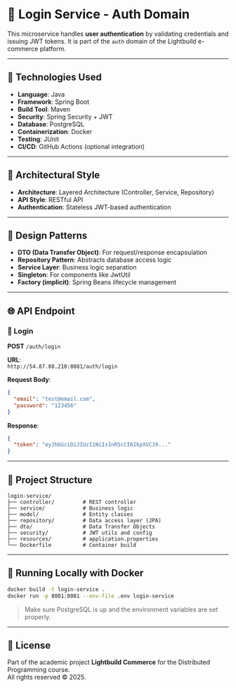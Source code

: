 # 🔐 Login Service - Auth Domain

This microservice handles **user authentication** by validating credentials and issuing JWT tokens. It is part of the `auth` domain of the Lightbuild e-commerce platform.

---

## 🧰 Technologies Used

- **Language**: Java
- **Framework**: Spring Boot
- **Build Tool**: Maven
- **Security**: Spring Security + JWT
- **Database**: PostgreSQL
- **Containerization**: Docker
- **Testing**: JUnit
- **CI/CD**: GitHub Actions (optional integration)

---

## 🧱 Architectural Style

- **Architecture**: Layered Architecture (Controller, Service, Repository)
- **API Style**: RESTful API
- **Authentication**: Stateless JWT-based authentication

---

## 🧩 Design Patterns

- **DTO (Data Transfer Object)**: For request/response encapsulation
- **Repository Pattern**: Abstracts database access logic
- **Service Layer**: Business logic separation
- **Singleton**: For components like JwtUtil
- **Factory (implicit)**: Spring Beans lifecycle management

---

## 🌐 API Endpoint

### 🔸 Login

**POST** `/auth/login`

**URL**:  
`http://54.87.88.210:8081/auth/login`

**Request Body**:
```json
{
  "email": "test@email.com",
  "password": "123456"
}
```

**Response**:
```json
{
  "token": "eyJhbGciOiJIUzI1NiIsInR5cCI6IkpXVCJ9..."
}
```

---

## 📁 Project Structure

```
login-service/
├── controller/         # REST controller
├── service/            # Business logic
├── model/              # Entity classes
├── repository/         # Data access layer (JPA)
├── dto/                # Data Transfer Objects
├── security/           # JWT utils and config
├── resources/          # application.properties
└── Dockerfile          # Container build
```

---

## 🐳 Running Locally with Docker

```bash
docker build -t login-service .
docker run -p 8081:8081 --env-file .env login-service
```

> Make sure PostgreSQL is up and the environment variables are set properly.

---

## 📄 License

Part of the academic project **Lightbuild Commerce** for the Distributed Programming course.  
All rights reserved © 2025.
